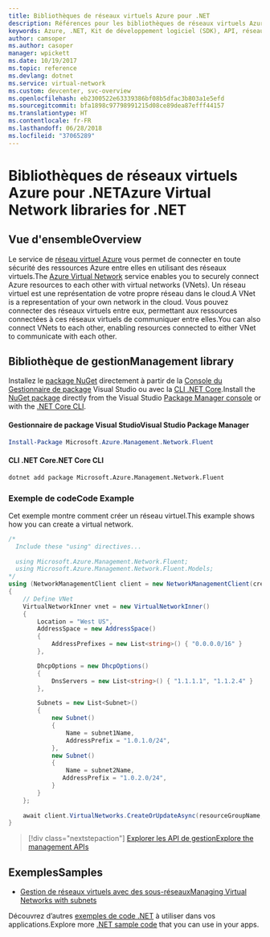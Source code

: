 ```yaml
---
title: Bibliothèques de réseaux virtuels Azure pour .NET
description: Références pour les bibliothèques de réseaux virtuels Azure pour .NET
keywords: Azure, .NET, Kit de développement logiciel (SDK), API, réseau virtuel
author: camsoper
ms.author: casoper
manager: wpickett
ms.date: 10/19/2017
ms.topic: reference
ms.devlang: dotnet
ms.service: virtual-network
ms.custom: devcenter, svc-overview
ms.openlocfilehash: eb2300522e63339386bf08b5dfac3b803a1e5efd
ms.sourcegitcommit: bfa1898c97798991215d08ce89dea87efff44157
ms.translationtype: HT
ms.contentlocale: fr-FR
ms.lasthandoff: 06/28/2018
ms.locfileid: "37065289"
---
```

# <a name="azure-virtual-network-libraries-for-net"></a><span data-ttu-id="1ded6-104">Bibliothèques de réseaux virtuels Azure pour .NET</span><span class="sxs-lookup"><span data-stu-id="1ded6-104">Azure Virtual Network libraries for .NET</span></span>

## <a name="overview"></a><span data-ttu-id="1ded6-105">Vue d'ensemble</span><span class="sxs-lookup"><span data-stu-id="1ded6-105">Overview</span></span>
<span data-ttu-id="1ded6-106">Le service de [réseau virtuel Azure](/azure/virtual-network/virtual-networks-overview) vous permet de connecter en toute sécurité des ressources Azure entre elles en utilisant des réseaux virtuels.</span><span class="sxs-lookup"><span data-stu-id="1ded6-106">The [Azure Virtual Network](/azure/virtual-network/virtual-networks-overview) service enables you to securely connect Azure resources to each other with virtual networks (VNets).</span></span> <span data-ttu-id="1ded6-107">Un réseau virtuel est une représentation de votre propre réseau dans le cloud.</span><span class="sxs-lookup"><span data-stu-id="1ded6-107">A VNet is a representation of your own network in the cloud.</span></span> <span data-ttu-id="1ded6-108">Vous pouvez connecter des réseaux virtuels entre eux, permettant aux ressources connectées à ces réseaux virtuels de communiquer entre elles.</span><span class="sxs-lookup"><span data-stu-id="1ded6-108">You can also connect VNets to each other, enabling resources connected to either VNet to communicate with each other.</span></span> 

## <a name="management-library"></a><span data-ttu-id="1ded6-109">Bibliothèque de gestion</span><span class="sxs-lookup"><span data-stu-id="1ded6-109">Management library</span></span>

<span data-ttu-id="1ded6-110">Installez le [package NuGet](https://www.nuget.org/packages/Microsoft.Azure.Management.Network.Fluent) directement à partir de la [Console du Gestionnaire de package][PackageManager] Visual Studio ou avec la [CLI .NET Core][DotNetCLI].</span><span class="sxs-lookup"><span data-stu-id="1ded6-110">Install the [NuGet package](https://www.nuget.org/packages/Microsoft.Azure.Management.Network.Fluent) directly from the Visual Studio [Package Manager console][PackageManager] or with the [.NET Core CLI][DotNetCLI].</span></span>

#### <a name="visual-studio-package-manager"></a><span data-ttu-id="1ded6-111">Gestionnaire de package Visual Studio</span><span class="sxs-lookup"><span data-stu-id="1ded6-111">Visual Studio Package Manager</span></span>

```powershell
Install-Package Microsoft.Azure.Management.Network.Fluent
```

#### <a name="net-core-cli"></a><span data-ttu-id="1ded6-112">CLI .NET Core</span><span class="sxs-lookup"><span data-stu-id="1ded6-112">.NET Core CLI</span></span>

```bash
dotnet add package Microsoft.Azure.Management.Network.Fluent
```

### <a name="code-example"></a><span data-ttu-id="1ded6-113">Exemple de code</span><span class="sxs-lookup"><span data-stu-id="1ded6-113">Code Example</span></span>
<span data-ttu-id="1ded6-114">Cet exemple montre comment créer un réseau virtuel.</span><span class="sxs-lookup"><span data-stu-id="1ded6-114">This example shows how you can create a virtual network.</span></span>

```csharp
/* 
  Include these "using" directives...
  
  using Microsoft.Azure.Management.Network.Fluent;
  using Microsoft.Azure.Management.Network.Fluent.Models;
*/
using (NetworkManagementClient client = new NetworkManagementClient(credentials))
{
    // Define VNet
    VirtualNetworkInner vnet = new VirtualNetworkInner()
    {
        Location = "West US",
        AddressSpace = new AddressSpace()
        {
            AddressPrefixes = new List<string>() { "0.0.0.0/16" }
        },

        DhcpOptions = new DhcpOptions()
        {
            DnsServers = new List<string>() { "1.1.1.1", "1.1.2.4" }
        },

        Subnets = new List<Subnet>()
        {
            new Subnet()
            {
                Name = subnet1Name,
                AddressPrefix = "1.0.1.0/24",
            },
            new Subnet()
            {
                Name = subnet2Name,
               AddressPrefix = "1.0.2.0/24",
            }
        }
    };
    
    await client.VirtualNetworks.CreateOrUpdateAsync(resourceGroupName, vNetName, vnet);
}

```

> [!div class="nextstepaction"]
> [<span data-ttu-id="1ded6-115">Explorer les API de gestion</span><span class="sxs-lookup"><span data-stu-id="1ded6-115">Explore the management APIs</span></span>](/dotnet/api/overview/azure/network/management)

## <a name="samples"></a><span data-ttu-id="1ded6-116">Exemples</span><span class="sxs-lookup"><span data-stu-id="1ded6-116">Samples</span></span>
- [<span data-ttu-id="1ded6-117">Gestion de réseaux virtuels avec des sous-réseaux</span><span class="sxs-lookup"><span data-stu-id="1ded6-117">Managing Virtual Networks with subnets</span></span>](https://github.com/Azure-Samples/network-dotnet-manage-virtual-network)

<span data-ttu-id="1ded6-118">Découvrez d’autres [exemples de code .NET](https://azure.microsoft.com/resources/samples/?platform=dotnet) à utiliser dans vos applications.</span><span class="sxs-lookup"><span data-stu-id="1ded6-118">Explore more [.NET sample code](https://azure.microsoft.com/resources/samples/?platform=dotnet) that you can use in your apps.</span></span>


[PackageManager]: https://docs.microsoft.com/nuget/tools/package-manager-console 
[DotNetCLI]: https://docs.microsoft.com/dotnet/core/tools/dotnet-add-package 


